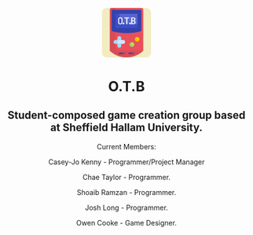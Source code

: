
<p align="center"><img src="https://raw.githubusercontent.com/O-T-B/.github/main/profile/logo.svg" width="20%"></p>

<h1 align="center">O.T.B</h1>
<h2 align="center">Student-composed game creation group based at Sheffield Hallam University.</h2>

<p align="center">Current Members:</p>
<p align="center">Casey-Jo Kenny - Programmer/Project Manager</p>
<p align="center">Chae Taylor - Programmer.</p>
<p align="center">Shoaib Ramzan - Programmer.</p>
<p align="center">Josh Long - Programmer.</p>
<p align="center">Owen Cooke - Game Designer.</p>
